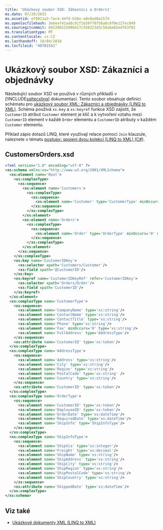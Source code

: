 ```yaml
---
title: 'Ukázkový soubor XSD: Zákazníci a Orders1'
ms.date: 07/20/2015
ms.assetid: ef9911a3-7ac4-44fd-b36e-a0c0ad0a157d
ms.openlocfilehash: 3e6eaf41ad8c91f1b59f70f58a8c8f0e127ec949
ms.sourcegitcommit: 69229651598b427c550223d3c58aba82e47b3f82
ms.translationtype: MT
ms.contentlocale: cs-CZ
ms.lasthandoff: 10/04/2018
ms.locfileid: "48781541"
---
```

# <a name="sample-xsd-file-customers-and-orders"></a>Ukázkový soubor XSD: Zákazníci a objednávky
Následující soubor XSD se používá v různých příkladů v [!INCLUDE[sqltecxlinq](~/includes/sqltecxlinq-md.md)] dokumentaci. Tento soubor obsahuje definici schématu pro [ukázkový soubor XML: Zákazníci a objednávky (LINQ to XML)](../../../../csharp/programming-guide/concepts/linq/sample-xml-file-customers-and-orders-linq-to-xml-2.md). Schéma používá `xs:key` a `xs:keyref` funkce XSD zajistit, že `CustomerID` atribut `Customer` element je klíč a k vytvoření vztahu mezi `CustomerID` element v každé `Order` elementu a `CustomerID` atributy v každém `Customer` elementu.  
  
 Příklad zápis dotazů LINQ, které využívají relace pomocí `Join` klauzule, naleznete v tématu [postupy: spojení dvou kolekcí (LINQ to XML) (C#)](../../../../csharp/programming-guide/concepts/linq/how-to-join-two-collections-linq-to-xml.md).  
  
## <a name="customersordersxsd"></a>CustomersOrders.xsd  
  
```xml  
<?xml version="1.0" encoding="utf-8" ?>  
<xs:schema xmlns:xs="http://www.w3.org/2001/XMLSchema">  
  <xs:element name='Root'>  
    <xs:complexType>  
      <xs:sequence>  
        <xs:element name='Customers'>  
          <xs:complexType>  
            <xs:sequence>  
              <xs:element name='Customer' type='CustomerType' minOccurs='0' maxOccurs='unbounded' />  
            </xs:sequence>  
          </xs:complexType>  
        </xs:element>  
        <xs:element name='Orders'>  
          <xs:complexType>  
            <xs:sequence>  
              <xs:element name='Order' type='OrderType' minOccurs='0' maxOccurs='unbounded' />  
            </xs:sequence>  
          </xs:complexType>  
        </xs:element>  
      </xs:sequence>  
    </xs:complexType>  
    <xs:key name='CustomerIDKey'>  
      <xs:selector xpath='Customers/Customer'/>  
      <xs:field xpath='@CustomerID'/>  
    </xs:key>  
    <xs:keyref name='CustomerIDKeyRef' refer='CustomerIDKey'>  
      <xs:selector xpath='Orders/Order'/>  
      <xs:field xpath='CustomerID'/>  
    </xs:keyref>  
  </xs:element>  
  <xs:complexType name='CustomerType'>  
    <xs:sequence>  
      <xs:element name='CompanyName' type='xs:string'/>  
      <xs:element name='ContactName' type='xs:string'/>  
      <xs:element name='ContactTitle' type='xs:string'/>  
      <xs:element name='Phone' type='xs:string'/>  
      <xs:element name='Fax' minOccurs='0' type='xs:string'/>  
      <xs:element name='FullAddress' type='AddressType'/>  
    </xs:sequence>  
    <xs:attribute name='CustomerID' type='xs:token'/>  
  </xs:complexType>  
  <xs:complexType name='AddressType'>  
    <xs:sequence>  
      <xs:element name='Address' type='xs:string'/>  
      <xs:element name='City' type='xs:string'/>  
      <xs:element name='Region' type='xs:string'/>  
      <xs:element name='PostalCode' type='xs:string' />  
      <xs:element name='Country' type='xs:string'/>  
    </xs:sequence>  
    <xs:attribute name='CustomerID' type='xs:token'/>  
  </xs:complexType>  
  <xs:complexType name='OrderType'>  
    <xs:sequence>  
      <xs:element name='CustomerID' type='xs:token'/>  
      <xs:element name='EmployeeID' type='xs:token'/>  
      <xs:element name='OrderDate' type='xs:dateTime'/>  
      <xs:element name='RequiredDate' type='xs:dateTime'/>  
      <xs:element name='ShipInfo' type='ShipInfoType'/>  
    </xs:sequence>  
  </xs:complexType>  
  <xs:complexType name='ShipInfoType'>  
    <xs:sequence>  
      <xs:element name='ShipVia' type='xs:integer'/>  
      <xs:element name='Freight' type='xs:decimal'/>  
      <xs:element name='ShipName' type='xs:string'/>  
      <xs:element name='ShipAddress' type='xs:string'/>  
      <xs:element name='ShipCity' type='xs:string'/>  
      <xs:element name='ShipRegion' type='xs:string'/>  
      <xs:element name='ShipPostalCode' type='xs:string'/>  
      <xs:element name='ShipCountry' type='xs:string'/>  
    </xs:sequence>  
    <xs:attribute name='ShippedDate' type='xs:dateTime'/>  
  </xs:complexType>  
</xs:schema>  
```  
  
## <a name="see-also"></a>Viz také

- [Ukázkové dokumenty XML (LINQ to XML)](../../../../csharp/programming-guide/concepts/linq/sample-xml-documents-linq-to-xml.md)
